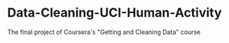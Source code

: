 # Data-Cleaning-UCI-Human-Activity
The final project of Coursera's "Getting and Cleaning Data" course

